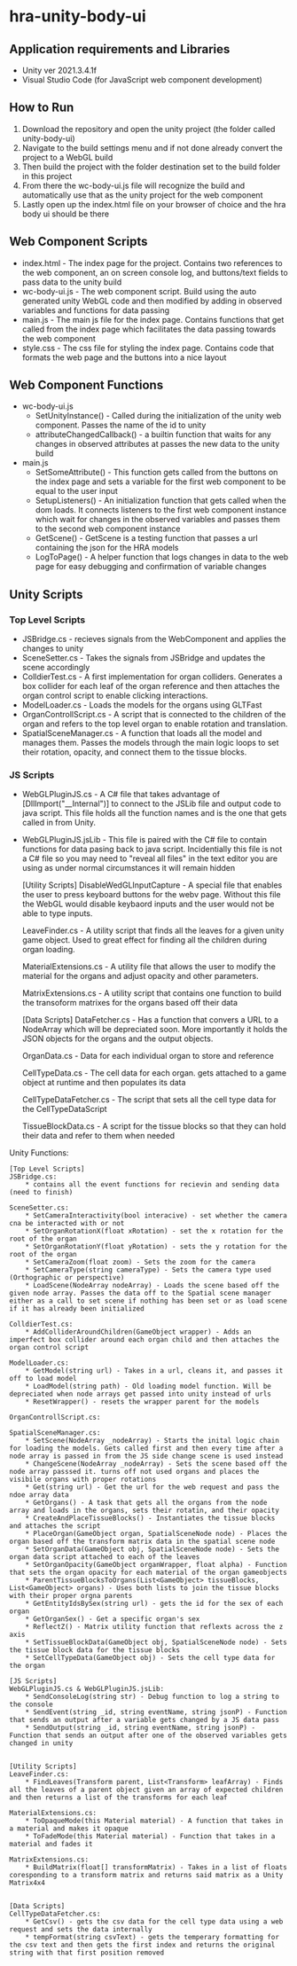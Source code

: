 # hra-unity-body-ui

## Application requirements and Libraries

- Unity ver 2021.3.4.1f
- Visual Studio Code (for JavaScript web component development)

## How to Run

1. Download the repository and open the unity project (the folder called unity-body-ui)
1. Navigate to the build settings menu and if not done already convert the project to a WebGL build
1. Then build the project with the folder destination set to the build folder in this project
1. From there the wc-body-ui.js file will recognize the build and automatically use that as the unity project for the web component
1. Lastly open up the index.html file on your browser of choice and the hra body ui should be there

## Web Component Scripts

- index.html - The index page for the project. Contains two references to the web component, an on screen console log, and buttons/text fields to pass data to the unity build
- wc-body-ui.js - The web component script. Build using the auto generated unity WebGL code and then modified by adding in observed variables and functions for data passing
- main.js - The main js file for the index page. Contains functions that get called from the index page which facilitates the data passing towards the web component
- style.css - The css file for styling the index page. Contains code that formats the web page and the buttons into a nice layout

## Web Component Functions

- wc-body-ui.js
    - SetUnityInstance() - Called during the initialization of the unity web component. Passes the name of the id to unity
    - attributeChangedCallback() - a builtin function that waits for any changes in observed attributes at passes the new data to the unity build
- main.js
    - SetSomeAttribute() - This function gets called from the buttons on the index page and sets a variable for the first web component to be equal to the user input
    - SetupListeners() - An initialization function that gets called when the dom loads. It connects listeners to the first web component instance which wait for changes in the observed variables and passes them to the second web component instance
    - GetScene() - GetScene is a testing function that passes a url containing the json for the HRA models
    - LogToPage() - A helper function that logs changes in data to the web page for easy debugging and confirmation of variable changes

## Unity Scripts

### Top Level Scripts
- JSBridge.cs - recieves signals from the WebComponent and applies the changes to unity
- SceneSetter.cs - Takes the signals from JSBridge and updates the scene accordingly
- ColldierTest.cs - A first implementation for organ colliders. Generates a box collider for each leaf of the organ reference and then attaches the organ control script to enable clicking interactions.
- ModelLoader.cs - Loads the models for the organs using GLTFast
- OrganControllScript.cs - A script that is connected to the children of the organ and refers to the top level organ to enable rotation and translation.
- SpatialSceneManager.cs - A function that loads all the model and manages them. Passes the models through the main logic loops to set their rotation, opacity, and connect them to the tissue blocks.

### JS Scripts
- WebGLPluginJS.cs - A C# file that takes advantage of [DllImport("__Internal")] to connect to the JSLib file and output code to java script. This file holds all the function names and is the one that gets called in from Unity.
- WebGLPluginJS.jsLib - This file is paired with the C# file to contain functions for data pasing back to java script. Incidentially this file is not a C# file so you may need to "reveal all files" in the text editor you are using as under normal circumstances it will remain hidden



    [Utility Scripts]
    DisableWedGLInputCapture - A special file that enables the user to press keyboard buttons for the webv page. Without this file the WebGL would disable keybaord inputs and the user would not be able to type inputs.

    LeaveFinder.cs - A utility script that finds all the leaves for a given unity game object. Used to great effect for finding all the children during organ loading.

    MaterialExtensions.cs - A utility file that allows the user to modify the material for the organs and adjust opacity and other parameters.

    MatrixExtensions.cs - A utility script that contains one function to build the transoform matrixes for the organs based off their data


    [Data Scripts]
    DataFetcher.cs - Has a function that convers a URL to a NodeArray which will be depreciated soon. More importantly it holds the JSON objects for the organs and the output objects.

    OrganData.cs - Data for each individual organ to store and reference

    CellTypeData.cs - The cell data for each organ. gets attached to a game object at runtime and then populates its data

    CellTypeDataFetcher.cs - The script that sets all the cell type data for the CellTypeDataScript

    TissueBlockData.cs - A script for the tissue blocks so that they can hold their data and refer to them when needed


Unity Functions:

    [Top Level Scripts]
    JSBridge.cs:
        * contains all the event functions for recievin and sending data (need to finish)

    SceneSetter.cs:
        * SetCameraInteractivity(bool interacive) - set whether the camera cna be interacted with or not
        * SetOrganRotationX(float xRotation) - set the x rotation for the root of the organ
        * SetOrganRotationY(float yRotation) - sets the y rotation for the root of the organ
        * SetCameraZoom(float zoom) - Sets the zoom for the camera
        * SetCameraType(string cameraType) - Sets the camera type used (Orthographic or perspective)
        * LoadScene(NodeArray nodeArray) - Loads the scene based off the given node array. Passes the data off to the Spatial scene manager either as a call to set scene if nothing has been set or as load scene if it has already been initialized

    ColldierTest.cs:
        * AddColliderAroundChildren(GameObject wrapper) - Adds an imperfect box collider around each organ child and then attaches the organ control script 

    ModelLoader.cs:
        * GetModel(string url) - Takes in a url, cleans it, and passes it off to load model
        * LoadModel(string path) - Old loading model function. Will be depreciated when node arrays get passed into unity instead of urls
        * ResetWrapper() - resets the wrapper parent for the models

    OrganControllScript.cs:

    SpatialSceneManager.cs:
        * SetScene(NodeArray _nodeArray) - Starts the inital logic chain for loading the models. Gets called first and then every time after a node array is passed in from the JS side change scene is used instead
        * ChangeScene(NodeArray _nodeArray) - Sets the scene based off the node array passsed it. turns off not used organs and places the visibile organs with proper rotations
        * Get(string url) - Get the url for the web request and pass the ndoe array data
        * GetOrgans() - A task that gets all the organs from the node array and loads in the organs, sets their rotatin, and their opacity
        * CreateAndPlaceTissueBlocks() - Instantiates the tissue blocks and attaches the script
        * PlaceOrgan(GameObject organ, SpatialSceneNode node) - Places the organ based off the transform matrix data in the spatial scene node
        * SetOrganData(GameObject obj, SpatialSceneNode node) - Sets the organ data script attached to each of the leaves
        * SetOrganOpacity(GameObject organWrapper, float alpha) - Function that sets the organ opacity for each material of the organ gameobjects
        * ParentTissueBlocksToOrgans(List<GameObject> tissueBlocks, List<GameObject> organs) - Uses both lists to join the tissue blocks with their proper orgna parents
        * GetEntityIdsBySex(string url) - gets the id for the sex of each organ
        * GetOrganSex() - Get a specific organ's sex
        * ReflectZ() - Matrix utility function that reflexts across the z axis
        * SetTissueBlockData(GameObject obj, SpatialSceneNode node) - Sets the tissue block data for the tissue blocks
        * SetCellTypeData(GameObject obj) - Sets the cell type data for the organ

    [JS Scripts]
    WebGLPluginJS.cs & WebGLPluginJS.jsLib: 
        * SendConsoleLog(string str) - Debug function to log a string to the console
        * SendEvent(string _id, string eventName, string jsonP) - Function that sends an output after a variable gets changed by a JS data pass
        * SendOutput(string _id, string eventName, string jsonP) - Function that sends an output after one of the observed variables gets changed in unity


    [Utility Scripts]
    LeaveFinder.cs:
        * FindLeaves(Transform parent, List<Transform> leafArray) - Finds all the leaves of a parent object given an array of expected children and then returns a list of the transforms for each leaf

    MaterialExtensions.cs:
        * ToOpaqueMode(this Material material) - A function that takes in a material and makes it opaque
        * ToFadeMode(this Material material) - Function that takes in a material and fades it

    MatrixExtensions.cs:
        * BuildMatrix(float[] transformMatrix) - Takes in a list of floats coresponding to a transform matrix and returns said matrix as a Unity Matrix4x4


    [Data Scripts]
    CellTypeDataFetcher.cs:
        * GetCsv() - gets the csv data for the cell type data using a web request and sets the data internally
        * tempFormat(string csvText) - gets the temperary formatting for the csv text and then gets the first index and returns the original string with that first position removed
